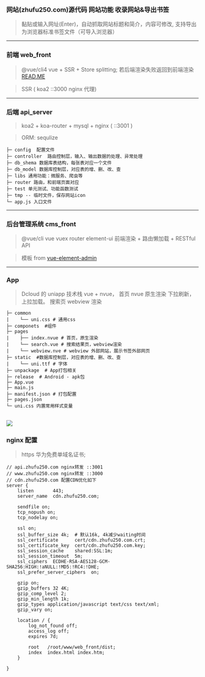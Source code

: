 ### 网站(zhufu250.com)源代码 网站功能 收录网站&导出书签

> 黏贴或输入网址(Enter)，自动抓取网站标题和简介，内容可修改, 支持导出为浏览器标准书签文件（可导入浏览器）

---

### 前端 web_front

> @vue/cli4 vue + SSR + Store splitting; 若后端渲染失败返回到前端渲染
> [READ.ME](https://github.com/fruit5566/vue-cli4-ssr-demo)

> SSR ( koa2 ::3000 nginx 代理)

---

### 后端 api_server

> koa2 + koa-router + mysql + nginx ( ::3001 )

> ORM: sequlize

```
├─ config  配置文件
├─ controller  路由控制层，输入、输出数据的处理、异常处理
├─ db_shema 数据库表结构，每张表对应一个文件
├─ db_model 数据库控制层，对应表的增、删、改、查
├─ libs 通用功能：微服务、爬虫等
├─ router 路由，和前端页面对应
├─ test 单元测试、功能函数测试
├─ tmp -- 临时文件，保存网站icon
└─ app.js 入口文件
```

---

### 后台管理系统 cms_front

> @vue/cli vue vuex router element-ui 前端渲染 + 路由懒加载 + RESTful API

> 模板 from [vue-element-admin](https://github.com/PanJiaChen/vue-element-admin)

---

### App

> Dcloud 的 uniapp 技术栈 vue + nvue，
> 首页 nvue 原生渲染 下拉刷新，上拉加载。
> 搜索页 webview 渲染

```
├─ common
|    └── uni.css # 通用css
├─ componets  #组件
├─ pages
|    ├── index.nvue # 首页，原生渲染
|    └── search.vue # 搜索结果页，webview渲染
|    └── webview.nve # webview 外部网站，展示书签外部网页
├─ static  #数据库控制层，对应表的增、删、改、查
|    └── uni.ttf # 字体
├─ unpackage  # App打包相关
├─ release  # Android - apk包
├─ App.vue
├─ main.js
├─ manifest.json # 打包配置
├─ pages.json
└─ uni.css 内置常用样式变量

```

## ![](./uni_app/release/show.gif)

### nginx 配置

> https 华为免费单域名证书;

```
// api.zhufu250.com nginx转发 ::3001
// www.zhufu250.com nginx转发 ::3000
// cdn.zhufu250.com 配置CDN优化如下
server {
    listen       443;
    server_name  cdn.zhufu250.com;

    sendfile on;
    tcp_nopush on;
    tcp_nodelay on;

    ssl on;
    ssl_buffer_size 4k;  # 默认16k, 4k减少waiting时间
    ssl_certificate      cert/cdn.zhufu250.com.crt;
    ssl_certificate_key  cert/cdn.zhufu250.com.key;
    ssl_session_cache    shared:SSL:1m;
    ssl_session_timeout  5m;
    ssl_ciphers  ECDHE-RSA-AES128-GCM-SHA256:HIGH:!aNULL:!MD5:!RC4:!DHE;
    ssl_prefer_server_ciphers  on;

    gzip on;
    gzip_buffers 32 4K;
    gzip_comp_level 2;
    gzip_min_length 1k;
    gzip_types application/javascript text/css text/xml;
    gzip_vary on;

    location / {
        log_not_found off;
        access_log off;
        expires 7d;

        root   /root/www/web_front/dist;
        index  index.html index.htm;
    }

}

```
